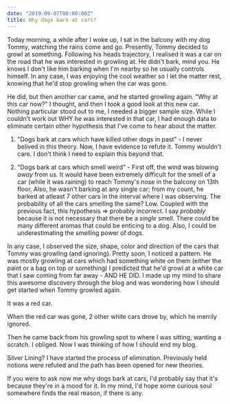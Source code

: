 ```yaml
---
date: "2019-09-07T00:00:00Z"
title: Why dogs bark at cars?
---
```


Today morning, a while after I woke up, I sat in the balcony with my dog Tommy, watching the rains come and go. Presently, Tommy decided to growl at something. Following his heads trajectory, I realised it was a car on the road that he was interested in growling at. He didn't bark, mind you. He knows I don't like him barking when I'm nearby so he usually controls himself. In any case, I was enjoying the cool weather so I let the matter rest, knowing that he'd stop growling when the car was gone.

He did, but then another car came, and he started growling again. "Why at this car now?" I thought, and then I took a good look at this new car. Nothing particular stood out to me, I needed a bigger sample size. While I couldn't work out WHY he was interested in that car, I had enough data to eliminate certain other hypothesis that I've come to hear about the matter.

1. "Dogs bark at cars which have killed other dogs in past" - I never belived in this theory. Now, I have evidence to refute it. Tommy wouldn't care. I don't think I need to explain this beyond that.

2. "Dogs bark at cars which smell weird" - First off, the wind was blowing _away_ from us. It would have been extremely difficult for the smell of a car (while it was raining) to reach Tommy's nose in the balcony on 13th floor. Also, he wasn't barking at any single car; from my count, he barked at atleast 7 other cars in the interval where I was observing. The probability of all the cars smelling the same? Low. Coupled with the previous fact, this hypothesis => probably incorrect. I say _probably_ because it is not necessary that there be a *single* smell. There could be many different aromas that could be enticing to a dog. Also, I could be underestimating the smelling power of dogs.

In any case, I observed the size, shape, color and direction of the cars that Tommy was growling (and ignoring). Pretty soon, I noticed a pattern. He was mostly growling at cars which had something white on them (either the paint or a bag on top or something) I predicted that he'd growl at a white car that I saw coming from far away - AND HE DID. I made up my mind to share this awesome discovery through the blog and was wondering how I should get started when Tommy growled again.

It was a red car.

When the red car was gone, 2 other white cars drove by, which he merrily ignored.

Then he came back from his growling spot to where I was sitting, wanting a scratch. I obliged. Now I was thinking of how I should end my blog.

Silver Lining? I have started the process of elimination. Previously held notions were refuted and the path has been opened for new theories.

If you were to ask now me why dogs bark at cars, I'd probably say that it's because they're in a mood for it. In my mind, I'd hope some curious soul somewhere finds the real reason, if there is any.
